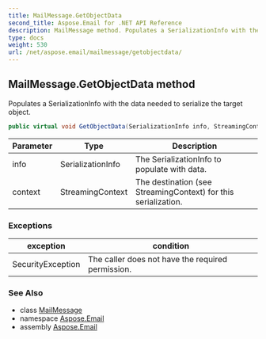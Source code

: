 ```yaml
---
title: MailMessage.GetObjectData
second_title: Aspose.Email for .NET API Reference
description: MailMessage method. Populates a SerializationInfo with the data needed to serialize the target object
type: docs
weight: 530
url: /net/aspose.email/mailmessage/getobjectdata/
---
```

## MailMessage.GetObjectData method

Populates a SerializationInfo with the data needed to serialize the target object.

```csharp
public virtual void GetObjectData(SerializationInfo info, StreamingContext context)
```

| Parameter | Type | Description |
| --- | --- | --- |
| info | SerializationInfo | The SerializationInfo to populate with data. |
| context | StreamingContext | The destination (see StreamingContext) for this serialization. |

### Exceptions

| exception | condition |
| --- | --- |
| SecurityException | The caller does not have the required permission. |

### See Also

* class [MailMessage](../)
* namespace [Aspose.Email](../../mailmessage/)
* assembly [Aspose.Email](../../../)


